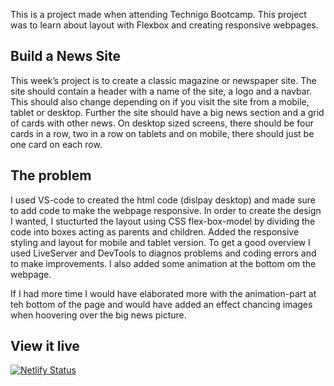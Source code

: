 This is a project made when attending Technigo Bootcamp.
This project was to learn about layout with Flexbox and creating responsive webpages.

## Build a News Site

This week’s project is to create a classic magazine or newspaper site. The site should contain a header with a name of the site, a logo and a navbar. This should also change depending on if you visit the site from a mobile, tablet or desktop. Further the site should have a big news section and a grid of cards with other news. On desktop sized screens, there should be four cards in a row, two in a row on tablets and on mobile, there should just be one card on each row.

## The problem

I used VS-code to created the html code (dislpay desktop) and made sure to add code to make the webpage responsive. In order to create the design I wanted, I stucturted the layout using CSS flex-box-model by dividing the code into boxes acting as parents and children. Added the responsive styling and layout for mobile and tablet version. To get a good overview I used LiveServer and DevTools to diagnos problems and coding errors and to make improvements. I also added some animation at the bottom om the webpage. 

If I had more time I would have elaborated more with the animation-part at teh bottom of the page and would have added an effect chancing images when hoovering over the big news picture. 

## View it live
[![Netlify Status](https://api.netlify.com/api/v1/badges/62b56382-5cf6-4c33-b13c-a33dd98e7a16/deploy-status)](https://app.netlify.com/sites/new-site-project-two-486d32/deploys)
